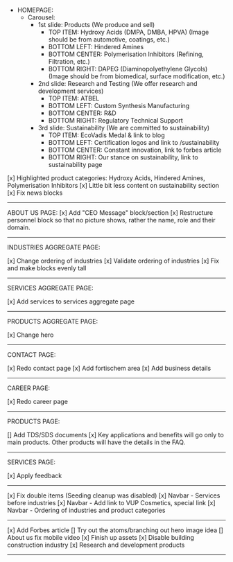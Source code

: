 - HOMEPAGE:
  - Carousel:
    - 1st slide: Products (We produce and sell)
      - TOP ITEM: Hydroxy Acids (DMPA, DMBA, HPVA) (Image should be from automotive, coatings, etc.)
      - BOTTOM LEFT: Hindered Amines
      - BOTTOM CENTER: Polymerisation Inhibitors (Refining, Filtration, etc.)
      - BOTTOM RIGHT: DAPEG (Diaminopolyethylene Glycols) (Image should be from biomedical, surface modification, etc.)
    - 2nd slide: Research and Testing (We offer research and development services)
      - TOP ITEM: ATBEL
      - BOTTOM LEFT: Custom Synthesis Manufacturing
      - BOTTOM CENTER: R&D
      - BOTTOM RIGHT: Regulatory Technical Support
    - 3rd slide: Sustainability (We are committed to sustainability)
      - TOP ITEM: EcoVadis Medal & link to blog
      - BOTTOM LEFT: Certification logos and link to /sustainability
      - BOTTOM CENTER: Constant innovation, link to forbes article
      - BOTTOM RIGHT: Our stance on sustainability, link to sustainability page

[x] Highlighted product categories: Hydroxy Acids, Hindered Amines, Polymerisation Inhibitors
[x] Little bit less content on sustainability section
[x] Fix news blocks

---

ABOUT US PAGE:
[x] Add "CEO Message" block/section
[x] Restructure personnel block so that no picture shows, rather the name, role and their domain.

---

INDUSTRIES AGGREGATE PAGE:

[x] Change ordering of industries
[x] Validate ordering of industries
[x] Fix and make blocks evenly tall

---

SERVICES AGGREGATE PAGE:

[x] Add services to services aggregate page

---

PRODUCTS AGGREGATE PAGE:

[x] Change hero

---

CONTACT PAGE:

[x] Redo contact page
[x] Add fortischem area
[x] Add business details

---

CAREER PAGE:

[x] Redo career page

---

PRODUCTS PAGE:

[] Add TDS/SDS documents
[x] Key applications and benefits will go only to main products. Other products will have the details in the FAQ.

---

SERVICES PAGE:

[x] Apply feedback

---

[x] Fix double items (Seeding cleanup was disabled)
[x] Navbar - Services before industries
[x] Navbar - Add link to VUP Cosmetics, special link
[x] Navbar - Ordering of industries and product categories

---

[x] Add Forbes article
[] Try out the atoms/branching out hero image idea
[] About us fix mobile video
[x] Finish up assets
[x] Disable building construction industry
[x] Research and development products

---

